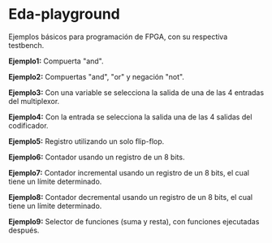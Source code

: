 # Eda-playground
Ejemplos básicos para programación de FPGA, con su respectiva testbench.

**Ejemplo1:** Compuerta "and".

**Ejemplo2:** Compuertas "and", "or" y negación "not".

**Ejemplo3:** Con una variable se selecciona la salida de una de las 4 entradas del multiplexor.

**Ejemplo4:** Con la entrada se selecciona la salida una de las 4 salidas del codificador.

**Ejemplo5:** Registro utilizando un solo flip-flop.

**Ejemplo6:** Contador usando un registro de un 8 bits.

**Ejemplo7:** Contador incremental usando un registro de un 8 bits, el cual tiene un límite determinado.

**Ejemplo8:** Contador decremental usando un registro de un 8 bits, el cual tiene un límite determinado.

**Ejemplo9:** Selector de funciones (suma y resta), con funciones ejecutadas después.

